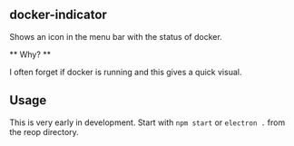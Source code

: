 docker-indicator
----------------

Shows an icon in the menu bar with the status of docker.


** Why? **

I often forget if docker is running and this gives a quick visual.

## Usage

This is very early in development.
Start with `npm start` or `electron .` from the reop directory. 
